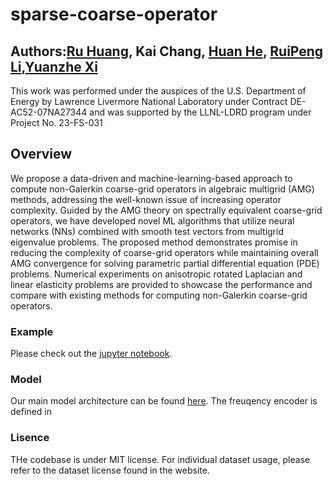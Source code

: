 # sparse-coarse-operator

## Authors:[Ru Huang](https://www.linkedin.com/in/rh1994), Kai Chang, [Huan He](https://hehuannb.github.io/), [RuiPeng Li](https://people.llnl.gov/li50),[Yuanzhe Xi](http://www.math.emory.edu/~yxi26/)

This work was performed under the auspices of the U.S. Department of Energy by Lawrence Livermore National Laboratory under Contract DE-
AC52-07NA27344 and was supported by the LLNL-LDRD program under Project No. 23-FS-031

## Overview 
We propose a data-driven and machine-learning-based approach to compute 
non-Galerkin coarse-grid operators in algebraic multigrid (AMG) 
methods, addressing the well-known issue of increasing operator 
complexity. Guided by the AMG theory on spectrally equivalent 
coarse-grid operators, we have developed novel ML algorithms that 
utilize neural networks (NNs) combined with smooth test vectors from 
multigrid eigenvalue problems. The proposed method demonstrates promise 
in reducing the complexity of coarse-grid operators while maintaining 
overall AMG convergence for solving parametric partial differential 
equation (PDE) problems. Numerical experiments on 
anisotropic rotated Laplacian and linear elasticity problems 
are provided to showcase the performance and compare with existing methods for  computing non-Galerkin coarse-grid operators.

### Example
Please check out the [jupyter notebook](tests/laplacian/fixed-xi/laplacian-test-xi10.ipynb).

### Model
Our main model architecture can be found [here](libs/models.py). The freuqency encoder is defined in  


### Lisence
THe codebase is under MIT license. For individual dataset usage, please refer to the dataset license found in the website.